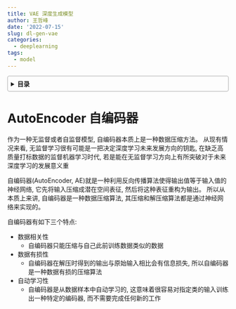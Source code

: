 ```yaml
---
title: VAE 深度生成模型
author: 王哲峰
date: '2022-07-15'
slug: dl-gen-vae
categories:
  - deeplearning
tags:
  - model
---
```


<style>
details {
    border: 1px solid #aaa;
    border-radius: 4px;
    padding: .5em .5em 0;
}
summary {
    font-weight: bold;
    margin: -.5em -.5em 0;
    padding: .5em;
}
details[open] {
    padding: .5em;
}
details[open] summary {
    border-bottom: 1px solid #aaa;
    margin-bottom: .5em;
}
</style>

<details><summary>目录</summary><p>

- [AutoEncoder 自编码器](#autoencoder-自编码器)
</p></details><p></p>

# AutoEncoder 自编码器

作为一种无监督或者自监督模型, 自编码器本质上是一种数据压缩方法。
从现有情况来看, 无监督学习很有可能是一把决定深度学习未来发展方向的钥匙, 
在缺乏高质量打标数据的监督机器学习时代, 
若是能在无监督学习方向上有所突破对于未来深度学习的发展意义重

自编码器(AutoEncoder, AE)就是一种利用反向传播算法使得输出值等于输入值的神经网络, 
它先将输入压缩成潜在空间表征, 然后将这种表征重构为输出。
所以从本质上来讲, 自编码器是一种数据压缩算法, 
其压缩和解压缩算法都是通过神经网络来实现的。

自编码器有如下三个特点:

- 数据相关性
    - 自编码器只能压缩与自己此前训练数据类似的数据
- 数据有损性
    - 自编码器在解压时得到的输出与原始输入相比会有信息损失, 所以自编码器是一种数据有损的压缩算法
- 自动学习性
    - 自编码器是从数据样本中自动学习的, 这意味着很容易对指定类的输入训练出一种特定的编码器, 而不需要完成任何新的工作
